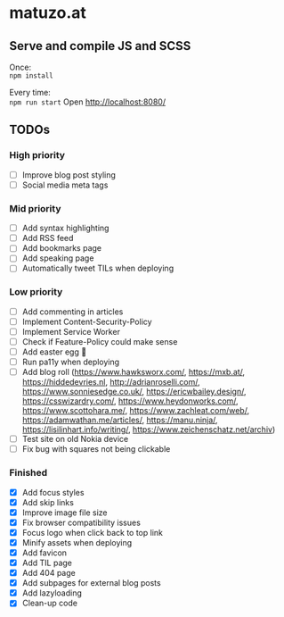 # matuzo.at

## Serve and compile JS and SCSS

Once:  
`npm install`

Every time:  
`npm run start`
Open <http://localhost:8080/>

## TODOs

### High priority

- [ ] Improve blog post styling  
- [ ] Social media meta tags  

### Mid priority

- [ ] Add syntax highlighting
- [ ] Add RSS feed  
- [ ] Add bookmarks page
- [ ] Add speaking page
- [ ] Automatically tweet TILs when deploying

### Low priority

- [ ] Add commenting in articles  
- [ ] Implement Content-Security-Policy  
- [ ] Implement Service Worker  
- [ ] Check if Feature-Policy could make sense  
- [ ] Add easter egg 🥚  
- [ ] Run pa11y when deploying  
- [ ] Add blog roll (https://www.hawksworx.com/, https://mxb.at/, https://hiddedevries.nl, http://adrianroselli.com/, https://www.sonniesedge.co.uk/, https://ericwbailey.design/, https://csswizardry.com/, https://www.heydonworks.com/, https://www.scottohara.me/, https://www.zachleat.com/web/, https://adamwathan.me/articles/, https://manu.ninja/, https://lisilinhart.info/writing/, https://www.zeichenschatz.net/archiv)
- [ ] Test site on old Nokia device
- [ ] Fix bug with squares not being clickable

### Finished

- [x] Add focus styles  
- [x] Add skip links  
- [X] Improve image file size  
- [x] Fix browser compatibility issues
- [x] Focus logo when click back to top link
- [x] Minify assets when deploying  
- [x] Add favicon  
- [x] Add TIL page
- [x] Add 404 page
- [x] Add subpages for external blog posts  
- [x] Add lazyloading  
- [x] Clean-up code
